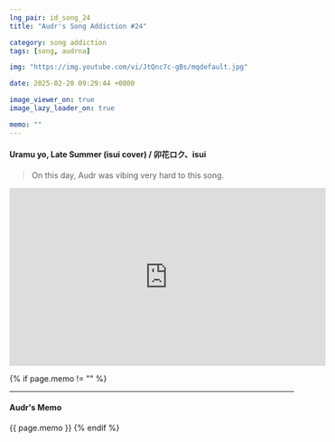 ```yaml
---
lng_pair: id_song_24
title: "Audr's Song Addiction #24"

category: song addiction
tags: [song, audrna]

img: "https://img.youtube.com/vi/JtQnc7c-gBs/mqdefault.jpg"

date: 2025-02-20 09:29:44 +0800

image_viewer_on: true
image_lazy_loader_on: true

memo: ""
---
```


<!-- outline-start -->

#### Uramu yo, Late Summer (isui cover) / 卯花ロク、isui

<!-- outline-end -->

> On this day, Audr was vibing very hard to this song.

<iframe
  width="560"
  height="315"
  src="https://www.youtube.com/embed/JtQnc7c-gBs"
  title="YouTube video player"
  frameborder="0"
  allow="accelerometer; clipboard-write; encrypted-media; gyroscope; picture-in-picture; web-share"
  referrerpolicy="strict-origin-when-cross-origin"
  allowfullscreen
  data-align="center"
></iframe>

{% if page.memo != "" %}

<hr>

#### Audr's Memo

{{ page.memo }}
{% endif %}